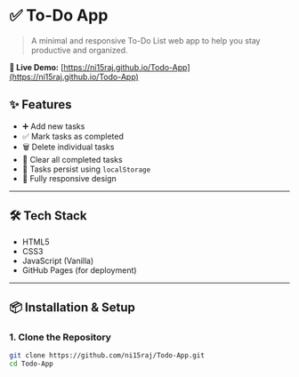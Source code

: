 # ✅ To-Do App

> A minimal and responsive To-Do List web app to help you stay productive and organized.

**🔗 Live Demo:** [https://ni15raj.github.io/Todo-App](https://ni15raj.github.io/Todo-App)



## ✨ Features

- ➕ Add new tasks
- ✅ Mark tasks as completed
- 🗑️ Delete individual tasks
- 🧹 Clear all completed tasks
- 💾 Tasks persist using `localStorage`
- 📱 Fully responsive design

---

## 🛠️ Tech Stack

- HTML5
- CSS3
- JavaScript (Vanilla)
- GitHub Pages (for deployment)

---

## 📦 Installation & Setup

### 1. Clone the Repository

```bash
git clone https://github.com/ni15raj/Todo-App.git
cd Todo-App
